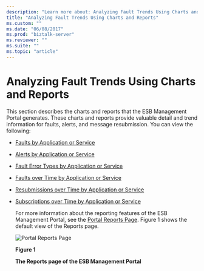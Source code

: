 ```yaml
---
description: "Learn more about: Analyzing Fault Trends Using Charts and Reports"
title: "Analyzing Fault Trends Using Charts and Reports"
ms.custom: ""
ms.date: "06/08/2017"
ms.prod: "biztalk-server"
ms.reviewer: ""
ms.suite: ""
ms.topic: "article"
---
```

# Analyzing Fault Trends Using Charts and Reports
This section describes the charts and reports that the ESB Management Portal generates. These charts and reports provide valuable detail and trend information for faults, alerts, and message resubmission. You can view the following:  
  
- [Faults by Application or Service](../esb-toolkit/faults-by-application-or-service.md)  
  
- [Alerts by Application or Service](../esb-toolkit/alerts-by-application-or-service.md)  
  
- [Fault Error Types by Application or Service](../esb-toolkit/fault-error-types-by-application-or-service.md)  
  
- [Faults over Time by Application or Service](../esb-toolkit/faults-over-time-by-application-or-service.md)  
  
- [Resubmissions over Time by Application or Service](../esb-toolkit/resubmissions-over-time-by-application-or-service.md)  
  
- [Subscriptions over Time by Application or Service](../esb-toolkit/subscriptions-over-time-by-application-or-service.md)  
  
  For more information about the reporting features of the ESB Management Portal, see the [Portal Reports Page](../esb-toolkit/portal-reports-page.md). Figure 1 shows the default view of the Reports page.  
  
  ![Portal Reports Page](../esb-toolkit/media/portalreportspage.gif "PortalReportsPage")  
  
  **Figure 1**  
  
  **The Reports page of the ESB Management Portal**
